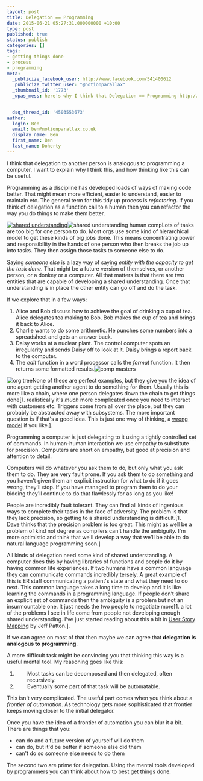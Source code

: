```yaml
---
layout: post
title: Delegation == Programming
date: 2015-06-21 05:27:31.000000000 +10:00
type: post
published: true
status: publish
categories: []
tags:
- getting things done
- process
- programming
meta:
  _publicize_facebook_user: http://www.facebook.com/541400612
  _publicize_twitter_user: "@notionparallax"
  _thumbnail_id: '1773'
  _wpas_mess: here's why I think that Delegation == Programming http://wp.me/p3wwRK-sw
  

  dsq_thread_id: '4503553673'
author:
  login: Ben
  email: ben@notionparallax.co.uk
  display_name: Ben
  first_name: Ben
  last_name: Doherty
---
```

<p>I think that delegation to another person is analogous to programming a computer. I want to explain why I think this, and how thinking like this can be useful.</p>
<p>Programming as a discipline has developed loads of ways of making code better. That might mean more efficient, easier to understand, easier to maintain etc. The general term for this tidy up process is <em>refactoring</em>. If you think of delegation as a function call to a human then you can refactor the way you do things to make them better. <!--more--></p>
<p><a href="/wordpress/wp-content/uploads/2015/06/shared-understanding.png"><img class=" size-full wp-image-1773 alignright" src="{{ site.baseurl }}/assets/shared-understanding.png" alt="shared understanding" /></a><img class=" size-medium wp-image-1774 alignleft" src="{{ site.baseurl }}/assets/shared-understanding-human-comp.png" alt="shared understanding human comp" />Lots of tasks are too big for one person to do. Most orgs use some kind of hierarchical model to get these kinds of big jobs done. This means concentrating power and responsibility in the hands of one person who then breaks the job up into tasks. They then assign those tasks to someone else to do.</p>
<p>Saying <em>someone else</em> is a lazy way of saying <em>entity with the capacity to get the task done</em>. That might be a future version of themselves, or another person, or a donkey or a computer. All that matters is that there are two entities that are capable of developing a shared understanding. Once that understanding is in place the other entity can go off and do the task.</p>
<p>If we explore that in a few ways:</p>
<ol>
<li>Alice and Bob discuss how to achieve the goal of drinking a cup of tea. Alice delegates tea making to Bob. Bob makes the cup of tea and brings it back to Alice.</li>
<li>Charlie wants to do some arithmetic. He punches some numbers into a spreadsheet and gets an answer back.</li>
<li>Daisy works at a nuclear plant. The control computer spots an irregularity and sends Daisy off to look at it. Daisy brings a report back to the computer.</li>
<li>The <em>edit</em> function in a word processor calls the <em>format</em> function. It then returns some formatted results.<img class=" size-medium wp-image-1775 aligncenter" src="{{ site.baseurl }}/assets/comp-masters.png" alt="comp masters" /></li>
</ol>
<p><img class=" size-medium wp-image-1776 alignright" src="{{ site.baseurl }}/assets/org-tree.png" alt="org tree" />None of these are perfect examples, but they give you the idea of one agent getting another agent to do something for them. Usually this is more like a chain, where one person delegates down the chain to get things done[1. realistically it's <em>much</em> more complicated once you need to interact with customers etc. Triggers come from all over the place, but they can probably be abstracted away with subsystems. The more important question is if that's a good idea. This is just one way of thinking, a <a href="https://en.wikipedia.org/wiki/George_E._P._Box#Quotes">wrong model</a> if you like.].</p>
<p>Programming a computer is just delegating to it using a tightly controlled set of commands. In human-human interaction we use empathy to substitute for precision. Computers are short on empathy, but good at precision and attention to detail.</p>
<p>Computers will do whatever you ask them to do, but only what you ask them to do. They are very fault prone. If you ask them to do something and you haven't given them an explicit instruction for what to do if it goes wrong, they'll stop. If you have managed to program them to do your bidding they'll continue to do that flawlessly for as long as you like!</p>
<p>People are incredibly fault tolerant. They can find all kinds of ingenious ways to complete their tasks in the face of adversity. The problem is that they lack precision, so getting to a shared understanding is difficult.[1. <a href="https://github.com/Dawil">Dave</a> thinks that the precision problem is too great. This might as well be a problem of kind not degree as compilers can't handle the ambiguity. I'm more optimistic and think that we'll develop a way that we'll be able to do natural language programming soon.]</p>
<p>All kinds of delegation need some kind of shared understanding. A computer does this by having libraries of functions and people do it by having common life experiences. If two humans have a common language they can communicate commands incredibly tersely. A great example of this is ER staff communicating a patient's state and what they need to do next. This common language takes a long time to develop and it is like learning the commands in a programming language. If people don’t share an explicit set of commands then the ambiguity is a problem but not an insurmountable one. It just needs the two people to negotiate more[1. a lot of the problems I see in life come from people not developing enough shared understanding. I've just started reading about this a bit in <a href="http://shop.oreilly.com/product/0636920033851.do">User Story Mapping</a> by Jeff Patton.].</p>
<p>If we can agree on most of that then maybe we can agree that <strong>delegation is analogous to programming</strong>.</p>
<p>A more difficult task might be convincing you that thinking this way is a useful mental tool. My reasoning goes like this:</p>
<ol>
<li style="padding-left: 30px;">Most tasks can be decomposed and then delegated, often recursively.</li>
<li style="padding-left: 30px;">Eventually some part of that task will be automatable.</li>
</ol>
<p>This isn't very complicated. The useful part comes when you think about a <em>frontier of automation</em>. As technology gets more sophisticated that frontier keeps moving closer to the initial delegator.</p>
<p>Once you have the idea of a frontier of automation you can blur it a bit. There are things that you:</p>
<ul>
<li>can do and a future version of yourself will do them</li>
<li>can do, but it'd be better if someone else did them</li>
<li>can't do so someone else needs to do them</li>
</ul>
<p>The second two are prime for delegation. Using the mental tools developed by programmers you can think about how to best get things done.</p>
